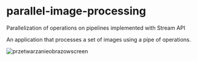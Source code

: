 # parallel-image-processing

Parallelization of operations on pipelines implemented with Stream API <br/>

An application that processes a set of images using a pipe of operations.

![przetwarzanieobrazowscreen](https://user-images.githubusercontent.com/71191138/125787598-b2e7bdda-a12c-4c0d-b10d-4e13301a34ee.jpg)
